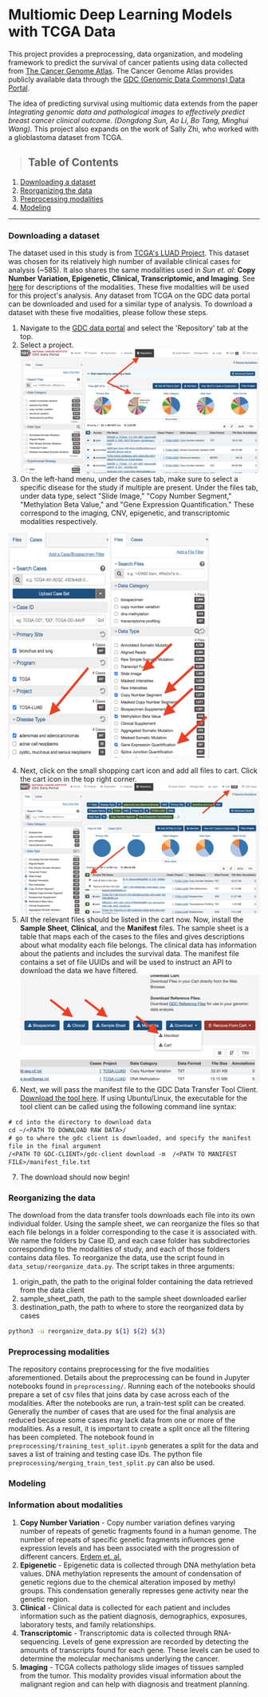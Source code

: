 # Multiomic Deep Learning Models with TCGA Data

This project provides a preprocessing, data organization, and modeling framework to predict the survival of cancer patients using data collected from [The Cancer Genome Atlas](https://www.cancer.gov/ccg/research/genome-sequencing/tcga). The Cancer Genome Atlas provides publicly available data through the [GDC (Genomic Data Commons) Data Portal](https://portal.gdc.cancer.gov/). 

The idea of predicting survival using multiomic data extends from the paper *Integrating genomic data and pathological images to effectively predict breast cancer clinical outcome. (Dongdong Sun, Ao Li, Bo Tang, Minghui Wang).* This project also expands on the work of Sally Zhi, who worked with a glioblastoma dataset from TCGA. 


>## Table of Contents
1. [Downloading a dataset](#downloading-a-dataset)
2. [Reorganizing the data](#reorganizing-the-data)
3. [Preprocessing modalities](#preprocessing-modalities)
4. [Modeling](#modeling)
---
### Downloading a dataset
The dataset used in this study is from [TCGA's LUAD Project](https://portal.gdc.cancer.gov/projects/TCGA-LUAD). This dataset was chosen for its relatively high number of available clinical cases for analysis (~585). It also shares the same modalities used in *Sun et. al*: **Copy Number Variation, Epigenetic, Clinical, Transcriptomic, and Imaging**. See [here](#information-about-modalities) for descriptions of the modalities. These five modalities will be used for this project's analysis. Any dataset from TCGA on the GDC data portal can be downloaded and used for a similar type of analysis. To download a dataset with these five modalities, please follow these steps.
1. Navigate to the [GDC data portal](https://portal.gdc.cancer.gov/repository) and select the 'Repository' tab at the top.
2. Select a project.
![Image](docs/images/download_data_1.png)
3. On the left-hand menu, under the cases tab, make sure to select a specific disease for the study if multiple are present. Under the files tab, under data type, select "Slide Image," "Copy Number Segment," "Methylation Beta Value," and "Gene Expression Quantification." These correspond to the imaging, CNV, epigenetic, and transcriptomic modalities respectively. 
<p text-align="center">
  <img src="docs/images/download_data_2.png" width="200" height="450"/>
  <img src="docs/images/download_data_3.png" width="200" height="450" /> 
</p>

4. Next, click on the small shopping cart icon and add all files to cart. Click the cart icon in the top right corner. 
![Image](docs/images/download_data_4.png)
5. All the relevant files should be listed in the cart now. Now, install the **Sample Sheet**, **Clinical**, and the **Manifest** files. The sample sheet is a table that maps each of the cases to the files and gives descriptions about what modality each file belongs. The clinical data has information about the patients and includes the survival data. The manifest file contains a set of file UUIDs and will be used to instruct an API to download the data we have filtered.
![Image](docs/images/download_data_5.png) 
6. Next, we will pass the manifest file to the GDC Data Transfer Tool Client. [Download the tool here](https://gdc.cancer.gov/access-data/gdc-data-transfer-tool). If using Ubuntu/Linux, the executable for the tool client can be called using the following command line syntax:
```shell
# cd into the directory to download data
cd ~/<PATH TO DOWNLOAD RAW DATA>/
# go to where the gdc client is downloaded, and specify the manifest file in the final argument
/<PATH TO GDC-CLIENT>/gdc-client download -m  /<PATH TO MANIFEST FILE>/manifest_file.txt
```
7. The download should now begin!
### Reorganizing the data
The download from the data transfer tools downloads each file into its own individual folder. Using the sample sheet, we can reorganize the files so that each file belongs in a folder corresponding to the case it is associated with. We name the folders by Case ID, and each case folder has subdirectories corresponding to the modalities of study, and each of those folders contains data files.
To reorganize the data, use the script found in `data_setup/reorganize_data.py`. The script takes in three arguments:
1. origin_path, the path to the original folder containing the data retrieved from the data client
2. sample_sheet_path, the path to the sample sheet downloaded earlier
3. destination_path, the path to where to store the reorganized data by cases
```sh
python3 -u reorganize_data.py ${1} ${2} ${3}
```
### Preprocessing modalities
The repository contains preprocessing for the five modalities aforementioned. Details about the preprocessing can be found in Jupyter notebooks found in `preprocessing/`. Running each of the notebooks should prepare a set of csv files that joins data by case across each of the modalities. 
After the notebooks are run, a train-test split can be created. Generally the number of cases that are used for the final analysis are reduced because some cases may lack data from one or more of the modalities. As a result, it is important to create a split once all the filtering has been completed. The notebook found in `preprocessing/training_test_split.ipynb` generates a split for the data and saves a list of training and testing case IDs. The python file `preprocessing/merging_train_test_split.py` can also be used. 

### Modeling


### Information about modalities
1. **Copy Number Variation** - Copy number variation defines varying number of repeats of genetic fragments found in a human genome. The number of repeats of specific genetic fragments influences gene expression levels and has been associated with the progression of different cancers. [Erdem et. al.](https://onlinelibrary.wiley.com/doi/10.1002/mc.22664)
2. **Epigenetic** - Epigenetic data is collected through DNA methylation beta values. DNA methylation represents the amount of condensation of genetic regions due to the chemical alteration imposed by methyl groups. This condensation generally represses gene activity near the genetic region. 
3. **Clinical** - Clinical data is collected for each patient and includes information such as the patient diagnosis, demographics, exposures, laboratory tests, and family relationships.
4. **Transcriptomic** - Transcriptomic data is collected through RNA-sequencing. Levels of gene expression are recorded by detecting the amounts of transcripts found for each gene. These levels can be used to determine the molecular mechanisms underlying the cancer.
5. **Imaging** - TCGA collects pathology slide images of tissues sampled from the tumor. This modality provides visual information about the malignant region and can help with diagnosis and treatment planning.
